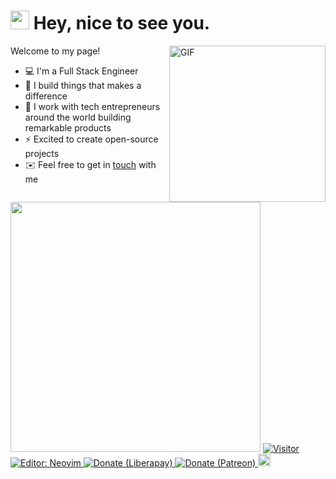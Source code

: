 <h1><img src="https://emojis.slackmojis.com/emojis/images/1531849430/4246/blob-sunglasses.gif?1531849430" width="30"/> Hey, nice to see you.</h1>

<img align="right" height="250" alt="GIF" src="https://i.pinimg.com/originals/cd/59/d6/cd59d626dc86397fe45080e6e9c7027d.gif" />

Welcome to my page!

- 💻 I'm a Full Stack Engineer
- 🔭 I build things that makes a difference
- 💜 I work with tech entrepreneurs around the world building remarkable products
- ⚡ Excited to create open-source projects
- ✉️ Feel free to get in [touch](mailto:jeffreytse.mail@gmail.com) with me

<img width="400" src="https://github-readme-stats.vercel.app/api?username=jeffreytse&show_icons=true&hide_border=true">

<a href="https://github.com/jeffreytse">
<img src="https://komarev.com/ghpvc/?username=jeffreytse"
alt="Visitor" />
<a/>

<a href="https://neovim.io/">
<img src="https://img.shields.io/badge/%F0%9F%94%A7editor-neovim-blue" alt="Editor: Neovim">
<a/>

<a href="https://liberapay.com/jeffreytse">
<img src="http://img.shields.io/liberapay/goal/jeffreytse.svg?logo=liberapay"
alt="Donate (Liberapay)" />
</a>

<a href="https://patreon.com/jeffreytse">
<img src="https://img.shields.io/badge/support-patreon-F96854.svg?style=flat-square"
alt="Donate (Patreon)" />
</a>

<a href="https://ko-fi.com/jeffreytse">
<img height="20" src="https://www.ko-fi.com/img/githubbutton_sm.svg"
alt="Donate (Ko-fi)" />
</a>

<!--
**jeffreytse/jeffreytse** is a ✨ _special_ ✨ repository because its `README.md` (this file) appears on your GitHub profile.

Here are some ideas to get you started:

- 🔭 I’m currently working on ...
- 🌱 I’m currently learning ...
- 👯 I’m looking to collaborate on ...
- 🤔 I’m looking for help with ...
- 💬 Ask me about ...
- 📫 How to reach me: ...
- 😄 Pronouns: ...
- ⚡ Fun fact: ...
-->
